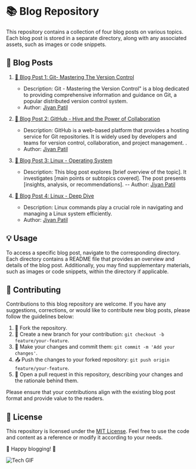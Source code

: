 # 📚 Blog Repository

This repository contains a collection of four blog posts on various topics. Each blog post is stored in a separate directory, along with any associated assets, such as images or code snippets.

## 📝 Blog Posts

1. [📌 Blog Post 1: Git- Mastering The Version Control]([blog-post-1/README.md](https://jiyanknowmore.hashnode.dev/git-mastering-the-version-control))
   - Description: Git - Mastering the Version Control" is a blog dedicated to providing comprehensive information and guidance on Git, a popular distributed version control system. 
   - Author: [Jiyan Patil ](https://github.com/jiyanpatil07)


2. [📌 Blog Post 2: GitHub - Hive and the Power of Collaboration]([blog-post-2/README.md](https://jiyanknowmore.hashnode.dev/githubforbegginers))
   - Description: GitHub is a web-based platform that provides a hosting service for Git repositories. It is widely used by developers and teams for version control, collaboration, and project management. . 
   - Author: [Jiyan Patil ](https://github.com/jiyanpatil07)

3. [📌 Blog Post 3: Linux - Operating System]([blog-post-3/README.md](https://jiyanknowmore.hashnode.dev/linux-operating-system))
   - Description: This blog post explores [brief overview of the topic]. It investigates [main points or subtopics covered]. The post presents [insights, analysis, or recommendations]. 
   -- Author: [Jiyan Patil ](https://github.com/jiyanpatil07)

4. [📌 Blog Post 4: Linux - Deep Dive]([blog-post-4/README.md](https://jiyanknowmore.hashnode.dev/linux-deep-dive))
   - Description: Linux commands play a crucial role in navigating and managing a Linux system efficiently. 
   - Author: [Jiyan Patil ](https://github.com/jiyanpatil07)

## 💡 Usage

To access a specific blog post, navigate to the corresponding directory. Each directory contains a README file that provides an overview and details of the blog post. Additionally, you may find supplementary materials, such as images or code snippets, within the directory if applicable.

## 🤝 Contributing

Contributions to this blog repository are welcome. If you have any suggestions, corrections, or would like to contribute new blog posts, please follow the guidelines below:

1. 🍴 Fork the repository.
2. 🔀 Create a new branch for your contribution: `git checkout -b feature/your-feature`.
3. 📝 Make your changes and commit them: `git commit -m 'Add your changes'`.
4. 📤 Push the changes to your forked repository: `git push origin feature/your-feature`.
5. 🔄 Open a pull request in this repository, describing your changes and the rationale behind them.

Please ensure that your contributions align with the existing blog post format and provide value to the readers.

## 📄 License

This repository is licensed under the [MIT License](LICENSE). Feel free to use the code and content as a reference or modify it according to your needs.

🚀 Happy blogging! 🌟

![Tech GIF](https://example.com/tech-gif.gif)
